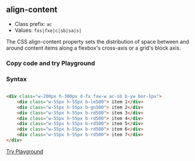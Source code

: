 ## align-content
- Class prefix: `ac`
- Values: `fxs|fxe|c|sb|sa|s|`

The CSS align-content property sets the distribution of space between and around content items along a flexbox's cross-axis or a grid's block axis.

### Copy code and try Playground   
### Syntax
```html

<div class="w-200px h-300px d-fx fxw-w ac-sb b-yw bor-1px">
    <div class="w-55px h-55px b-le500"> item 1</div>
    <div class="w-55px h-55px b-gn500"> item 2</div>
    <div class="w-55px h-55px b-rd500"> item 3</div>
    <div class="w-55px h-55px b-rd500"> item 4</div>
    <div class="w-55px h-55px b-rd500"> item 5</div>
    <div class="w-55px h-55px b-rd500"> item 6</div>
    <div class="w-55px h-55px b-rd500"> item 7</div>
</div>
```
[Try Playground](../../../cssist/demo)
